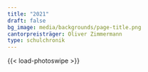 ```yaml
---
title: "2021"
draft: false
bg_image: media/backgrounds/page-title.png
cantorpreisträger: Oliver Zimmermann
type: schulchronik
---
```

{{< load-photoswipe >}}